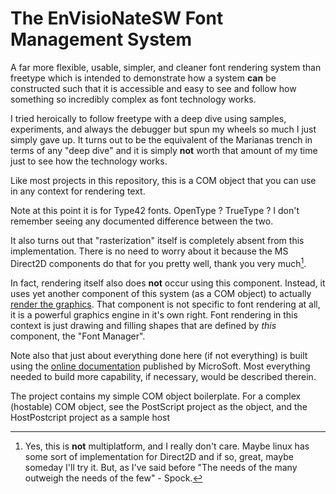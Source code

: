 # The EnVisioNateSW Font Management System

A far more flexible, usable, simpler, and cleaner font rendering system than freetype which is intended
to demonstrate how a system **can** be constructed such that it is accessible and easy to see and follow how something
so incredibly complex as font technology works.

I tried heroically to follow freetype with a deep dive using samples, experiments, and always the debugger
but spun my wheels so much I just simply gave up. It turns out to be the equivalent of the Marianas trench
in terms of any "deep dive" and it is simply **not** worth that amount of my time just to see how 
the technology works.

Like most projects in this repository, this is a COM object that you can use in any context for rendering text.

Note at this point it is for Type42 fonts. OpenType ? TrueType ? I don't remember seeing any documented difference
between the two.

It also turns out that "rasterization" itself is completely absent from this implementation. There is 
no need to worry about it because the MS Direct2D components do that for you pretty well, thank you very much[^1].

[^1]:Yes, this is **not** multiplatform, and I really don't care. Maybe linux has some sort of implementation 
for Direct2D and if so, great, maybe someday I'll try it.
But, as I've said before "The needs of the many outweigh the needs of the few" - Spock.

In fact, rendering itself also does **not** occur using this component. Instead, it uses yet another component
of this system (as a COM object) to actually [render the graphics](../EnVisioNateSW_Renderer).
That component is not specific to font rendering at all, it is a powerful graphics engine in it's own right.
Font rendering in this context is just drawing and filling shapes that are defined by *this* component, the "Font Manager".

Note also that just about everything done here (if not everything) is built using the [online documentation](https://learn.microsoft.com/en-us/typography/opentype/spec/)
published by MicroSoft. Most everything needed to build more capability, if necessary, would be described therein.

The project contains my simple COM object boilerplate. For a complex (hostable) COM object, see the PostScript project as the object, and the HostPostcript project as a sample host




